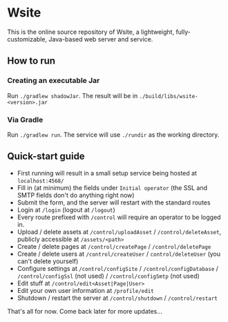 # Wsite

This is the online source repository of Wsite, a lightweight, fully-customizable, Java-based web server and service.

## How to run

### Creating an executable Jar

Run `./gradlew shadowJar`. The result will be in `./build/libs/wsite-<version>.jar`

### Via Gradle

Run `./gradlew run`. The service will use `./rundir` as the working directory.

## Quick-start guide

* First running will result in a small setup service being hosted at `localhost:4568/`
* Fill in (at minimum) the fields under `Initial operator` (the SSL and SMTP fields don't do anything right now)
* Submit the form, and the server will restart with the standard routes
* Login at `/login` (logout at `/logout`)
* Every route prefixed with `/control` will require an operator to be logged in.
* Upload / delete assets at `/control/uploadAsset` / `/control/deleteAsset`, publicly accessible at `/assets/<path>`
* Create / delete pages at `/control/createPage` / `/control/deletePage`
* Create / delete users at `/control/createUser` / `control/deleteUser` (you can't delete yourself)
* Configure settings at `/control/configSite` / `/control/configDatabase` / `/control/configSsl` (not used) / 
`/control/configSmtp` (not used)
* Edit stuff at `/control/edit<Asset|Page|User>`
* Edit your own user information at `/profile/edit`
* Shutdown / restart the server at `/control/shutdown` / `/control/restart`

That's all for now. Come back later for more updates...
